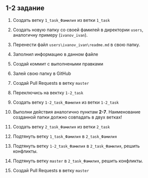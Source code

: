 
## 1-2 задание

1. Создать ветку `1_task_Фамилия`  из ветки `1_task` 
2. Создать новую папку со своей фамилей в директории `users`, аналогичну примеру (`ivanov_ivan`).
3. Перенести файл `users\ivanov_ivan\readme.md` в свою папку.
4. Заполнил информацию в данном файле
5. Создай коммит с выполнеными правками
6. Залей свою папку в GitHub
7. Создай Pull Requests в ветку `master`

8. Переключись на вектку `1-2_task`
9. Создать ветку `1-2_task_Фамилия`  из ветки `1-2_task` 
10. Выполни действия аналогично пунктам **2-7**. Наименование созданной папки должно совпадать в двух ветках!
11. Создать ветку `2_task_Фамилия`  из ветки `2_task` 
12. Подтянуть ветку `1_task_Фамилия` в `2_task_Фамилия`
13. Подтянуть ветку `1-2_task_Фамилия` в `2_task_Фамилия`, решить конфликты.
14. Подтянуть ветку `master` в `2_task_Фамилия`, решить конфликты.
15. Создай Pull Requests в ветку `master`





